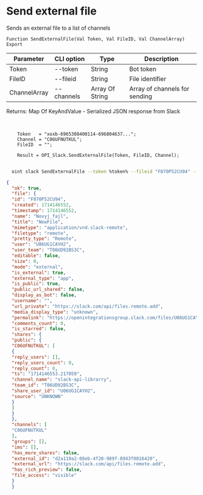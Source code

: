 ﻿---
sidebar_position: 4
---

# Send external file
 Sends an external file to a list of channels



`Function SendExternalFile(Val Token, Val FileID, Val ChannelArray) Export`

  | Parameter | CLI option | Type | Description |
  |-|-|-|-|
  | Token | --token | String | Bot token |
  | FileID | --fileid | String | File identifier |
  | ChannelArray | --channels | Array Of String | Array of channels for sending |

  
  Returns:  Map Of KeyAndValue - Serialized JSON response from Slack

<br/>




```bsl title="Code example"
    Token   = "xoxb-6965308400114-696804637...";
    Channel = "C06UFNUTKUL";
    FileID  = "";

    Result = OPI_Slack.SendExternalFile(Token, FileID, Channel);
```



```sh title="CLI command example"
    
  oint slack SendExternalFile --token %token% --fileid "F070P52CU94" --channels %channels%

```

```json title="Result"
{
  "ok": true,
  "file": {
  "id": "F070P52CU94",
  "created": 1714146552,
  "timestamp": 1714146552,
  "name": "Novyj_fajl",
  "title": "NewFile",
  "mimetype": "application/vnd.slack-remote",
  "filetype": "remote",
  "pretty_type": "Remote",
  "user": "U06UG1CAYH2",
  "user_team": "T06UD92BS3C",
  "editable": false,
  "size": 0,
  "mode": "external",
  "is_external": true,
  "external_type": "app",
  "is_public": true,
  "public_url_shared": false,
  "display_as_bot": false,
  "username": "",
  "url_private": "https://slack.com/api/files.remote.add",
  "media_display_type": "unknown",
  "permalink": "https://openintegrationsgroup.slack.com/files/U06UG1CAYH2/F070P52CU94/novyj_fajl",
  "comments_count": 0,
  "is_starred": false,
  "shares": {
  "public": {
  "C06UFNUTKUL": [
  {
  "reply_users": [],
  "reply_users_count": 0,
  "reply_count": 0,
  "ts": "1714146553.217059",
  "channel_name": "slack-api-librarry",
  "team_id": "T06UD92BS3C",
  "share_user_id": "U06UG1CAYH2",
  "source": "UNKNOWN"
  }
  ]
  }
  },
  "channels": [
  "C06UFNUTKUL"
  ],
  "groups": [],
  "ims": [],
  "has_more_shares": false,
  "external_id": "d2a110a2-08eb-4f20-989f-8943f0816420",
  "external_url": "https://slack.com/api/files.remote.add",
  "has_rich_preview": false,
  "file_access": "visible"
  }
  }
```
